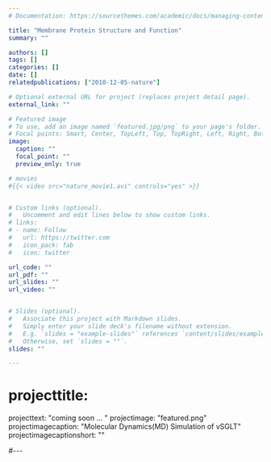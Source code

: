 ```yaml
---
# Documentation: https://sourcethemes.com/academic/docs/managing-content/

title: "Membrane Protein Structure and Function"
summary: ""

authors: []
tags: []
categories: []
date: [] 
relatedpublications: ["2010-12-05-nature"]

# Optional external URL for project (replaces project detail page).
external_link: ""

# Featured image
# To use, add an image named `featured.jpg/png` to your page's folder.
# Focal points: Smart, Center, TopLeft, Top, TopRight, Left, Right, BottomLeft, Bottom, BottomRight.
image:
  caption: ""
  focal_point: ""
  preview_only: true

# movies
#{{< video src="nature_movie1.avi" controls="yes" >}}


# Custom links (optional).
#   Uncomment and edit lines below to show custom links.
# links:
# - name: Follow
#   url: https://twitter.com
#   icon_pack: fab
#   icon: twitter

url_code: ""
url_pdf: ""
url_slides: ""
url_video: ""


# Slides (optional).
#   Associate this project with Markdown slides.
#   Simply enter your slide deck's filename without extension.
#   E.g. `slides = "example-slides"` references `content/slides/example-slides.md`.
#   Otherwise, set `slides = ""`.
slides: ""

---
```


# projecttitle: 
projecttext: "coming soon ... "
projectimage: "featured.png"
projectimagecaption: "Molecular Dynamics(MD) Simulation of vSGLT"
projectimagecaptionshort: ""



#---
